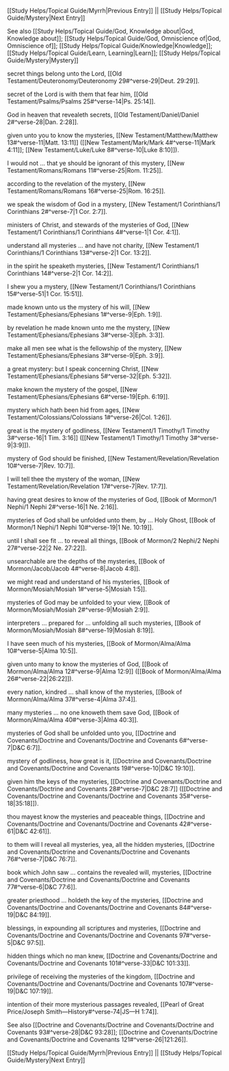 [[Study Helps/Topical Guide/Myrrh|Previous Entry]]  ||  [[Study Helps/Topical Guide/Mystery|Next Entry]]

 See also [[Study Helps/Topical Guide/God, Knowledge about|God, Knowledge about]]; [[Study Helps/Topical Guide/God, Omniscience of|God, Omniscience of]]; [[Study Helps/Topical Guide/Knowledge|Knowledge]]; [[Study Helps/Topical Guide/Learn, Learning|Learn]]; [[Study Helps/Topical Guide/Mystery|Mystery]]

 secret things belong unto the Lord, [[Old Testament/Deuteronomy/Deuteronomy 29#^verse-29|Deut. 29:29]].

 secret of the Lord is with them that fear him, [[Old Testament/Psalms/Psalms 25#^verse-14|Ps. 25:14]].

 God in heaven that revealeth secrets, [[Old Testament/Daniel/Daniel 2#^verse-28|Dan. 2:28]].

 given unto you to know the mysteries, [[New Testament/Matthew/Matthew 13#^verse-11|Matt. 13:11]] ([[New Testament/Mark/Mark 4#^verse-11|Mark 4:11]]; [[New Testament/Luke/Luke 8#^verse-10|Luke 8:10]]).

 I would not ... that ye should be ignorant of this mystery, [[New Testament/Romans/Romans 11#^verse-25|Rom. 11:25]].

 according to the revelation of the mystery, [[New Testament/Romans/Romans 16#^verse-25|Rom. 16:25]].

 we speak the wisdom of God in a mystery, [[New Testament/1 Corinthians/1 Corinthians 2#^verse-7|1 Cor. 2:7]].

 ministers of Christ, and stewards of the mysteries of God, [[New Testament/1 Corinthians/1 Corinthians 4#^verse-1|1 Cor. 4:1]].

 understand all mysteries ... and have not charity, [[New Testament/1 Corinthians/1 Corinthians 13#^verse-2|1 Cor. 13:2]].

 in the spirit he speaketh mysteries, [[New Testament/1 Corinthians/1 Corinthians 14#^verse-2|1 Cor. 14:2]].

 I shew you a mystery, [[New Testament/1 Corinthians/1 Corinthians 15#^verse-51|1 Cor. 15:51]].

 made known unto us the mystery of his will, [[New Testament/Ephesians/Ephesians 1#^verse-9|Eph. 1:9]].

 by revelation he made known unto me the mystery, [[New Testament/Ephesians/Ephesians 3#^verse-3|Eph. 3:3]].

 make all men see what is the fellowship of the mystery, [[New Testament/Ephesians/Ephesians 3#^verse-9|Eph. 3:9]].

 a great mystery: but I speak concerning Christ, [[New Testament/Ephesians/Ephesians 5#^verse-32|Eph. 5:32]].

 make known the mystery of the gospel, [[New Testament/Ephesians/Ephesians 6#^verse-19|Eph. 6:19]].

 mystery which hath been hid from ages, [[New Testament/Colossians/Colossians 1#^verse-26|Col. 1:26]].

 great is the mystery of godliness, [[New Testament/1 Timothy/1 Timothy 3#^verse-16|1 Tim. 3:16]] ([[New Testament/1 Timothy/1 Timothy 3#^verse-9|3:9]]).

 mystery of God should be finished, [[New Testament/Revelation/Revelation 10#^verse-7|Rev. 10:7]].

 I will tell thee the mystery of the woman, [[New Testament/Revelation/Revelation 17#^verse-7|Rev. 17:7]].

 having great desires to know of the mysteries of God, [[Book of Mormon/1 Nephi/1 Nephi 2#^verse-16|1 Ne. 2:16]].

 mysteries of God shall be unfolded unto them, by ... Holy Ghost, [[Book of Mormon/1 Nephi/1 Nephi 10#^verse-19|1 Ne. 10:19]].

 until I shall see fit ... to reveal all things, [[Book of Mormon/2 Nephi/2 Nephi 27#^verse-22|2 Ne. 27:22]].

 unsearchable are the depths of the mysteries, [[Book of Mormon/Jacob/Jacob 4#^verse-8|Jacob 4:8]].

 we might read and understand of his mysteries, [[Book of Mormon/Mosiah/Mosiah 1#^verse-5|Mosiah 1:5]].

 mysteries of God may be unfolded to your view, [[Book of Mormon/Mosiah/Mosiah 2#^verse-9|Mosiah 2:9]].

 interpreters ... prepared for ... unfolding all such mysteries, [[Book of Mormon/Mosiah/Mosiah 8#^verse-19|Mosiah 8:19]].

 I have seen much of his mysteries, [[Book of Mormon/Alma/Alma 10#^verse-5|Alma 10:5]].

 given unto many to know the mysteries of God, [[Book of Mormon/Alma/Alma 12#^verse-9|Alma 12:9]] ([[Book of Mormon/Alma/Alma 26#^verse-22|26:22]]).

 every nation, kindred ... shall know of the mysteries, [[Book of Mormon/Alma/Alma 37#^verse-4|Alma 37:4]].

 many mysteries ... no one knoweth them save God, [[Book of Mormon/Alma/Alma 40#^verse-3|Alma 40:3]].

 mysteries of God shall be unfolded unto you, [[Doctrine and Covenants/Doctrine and Covenants/Doctrine and Covenants 6#^verse-7|D&C 6:7]].

 mystery of godliness, how great is it, [[Doctrine and Covenants/Doctrine and Covenants/Doctrine and Covenants 19#^verse-10|D&C 19:10]].

 given him the keys of the mysteries, [[Doctrine and Covenants/Doctrine and Covenants/Doctrine and Covenants 28#^verse-7|D&C 28:7]] ([[Doctrine and Covenants/Doctrine and Covenants/Doctrine and Covenants 35#^verse-18|35:18]]).

 thou mayest know the mysteries and peaceable things, [[Doctrine and Covenants/Doctrine and Covenants/Doctrine and Covenants 42#^verse-61|D&C 42:61]].

 to them will I reveal all mysteries, yea, all the hidden mysteries, [[Doctrine and Covenants/Doctrine and Covenants/Doctrine and Covenants 76#^verse-7|D&C 76:7]].

 book which John saw ... contains the revealed will, mysteries, [[Doctrine and Covenants/Doctrine and Covenants/Doctrine and Covenants 77#^verse-6|D&C 77:6]].

 greater priesthood ... holdeth the key of the mysteries, [[Doctrine and Covenants/Doctrine and Covenants/Doctrine and Covenants 84#^verse-19|D&C 84:19]].

 blessings, in expounding all scriptures and mysteries, [[Doctrine and Covenants/Doctrine and Covenants/Doctrine and Covenants 97#^verse-5|D&C 97:5]].

 hidden things which no man knew, [[Doctrine and Covenants/Doctrine and Covenants/Doctrine and Covenants 101#^verse-33|D&C 101:33]].

 privilege of receiving the mysteries of the kingdom, [[Doctrine and Covenants/Doctrine and Covenants/Doctrine and Covenants 107#^verse-19|D&C 107:19]].

 intention of their more mysterious passages revealed, [[Pearl of Great Price/Joseph Smith—History#^verse-74|JS—H 1:74]].

 See also [[Doctrine and Covenants/Doctrine and Covenants/Doctrine and Covenants 93#^verse-28|D&C 93:28]]; [[Doctrine and Covenants/Doctrine and Covenants/Doctrine and Covenants 121#^verse-26|121:26]].

[[Study Helps/Topical Guide/Myrrh|Previous Entry]]  ||  [[Study Helps/Topical Guide/Mystery|Next Entry]]